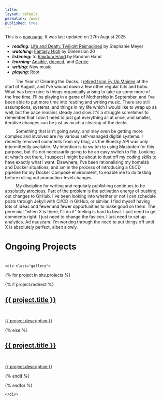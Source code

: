 ```yaml
---
title:
layout: default
permalink: /now/
published: true
---
```


This is a <a href="https://nownownow.com/about">now page</a>. It was last updated on 27th August 2025.

<p style="margin-top: 0.15em; margin-bottom: 0.15em">
	<ul>
		<li><strong><em>reading:</em></strong> <a href="https://en.wikipedia.org/wiki/Life_and_Death%3A_Twilight_Reimagined">Life and Death: Twilight Reimagined</a> by Stephanie Meyer </li>
		<li><strong><em>watching:</em></strong> <a href="https://brennanleemulligan.com/fantasy-high/">Fantasy High</a> by Dimension 20</li>
		<li><strong><em>listening:</em></strong> to <a href="https://en.wikipedia.org/wiki/Random_Hand#Random_Hand">Random Hand</a> by Random Hand</li>
		<li><strong><em>learning:</em></strong> <a href="https://docs.ansible.com">Ansible</a>, <a href="https://github.com/kimdre/doco-cd">dococd</a>, and <a href="https://www.youtube.com/watch?v=-0Ao4t_fe0I">Cerice</a></li>
		<li><strong><em>writing:</em></strong> New music</li>
		<li><strong><em>playing:</em></strong> <a href="https://en.wikipedia.org/wiki/Root_%28board_game%29">Root</a></li>
	</ul>
</p>

<p style="margin-top: 0.15em; margin-bottom: 0.75em; text-indent: 4ch;">
		The Year of Clearing the Decks. I <a href="https://www.facebook.com/eyupmaiden/posts/pfbid02hKhVmCxfwVXLcZLN36R8iwxwvoZG7kZ9zJoqdPo5hEHD7P9xNzy6bSaJbH7iCNp8l">retired from Ey Up Maiden</a> at the start of August, and I've wound down a few other regular bits and bobs. What has been nice is things organically arising to take up some more of the free time. I'll be playing in a game of Mothership in September, and I've been able to put more time into reading and writing music. There are still assumptions, systems, and things in my life which I would like to wrap up as well, but the pace remains steady and slow. It's a struggle sometimes to remember that I don't need to just gut everything all at once, and smaller, iterative changes can be just as much a clearing of the decks.
</p>
<p style="margin-top: 0.15em; margin-bottom: 0.75em; text-indent: 4ch;">
    Something that isn't going away, and may even be getting more complex and involved are my various self-managed digital systems. I recently removed comments from my blog, as the Bluesky API was only intermittently available. My intention is to switch to using Mastodon for this purpose, but it's not necessarily going to be an easy switch to flip. Looking at what's out there, I suspect I might be about to dust off my coding skills to have exactly what I want. Elsewhere, I've been rationalising my homelab and Docker situations, and am in the process of introducing a CI/CD pipeline for my Docker Compose environment, to enable me to do testing before rolling out production-level changes.
</p>
<p style="margin-top: 0.15em; text-indent: 4ch;">
    My discipline for writing and regularly publishing continues to be absolutely atrocious. Part of the problem is the activation energy of pushing out changes to GitHub. I've been looking into whether or not I can schedule posts through Jekyll with CI/CD in GitHub, or similar. I find myself having lots of ideas and fewer and fewer opportunities to make good on them. The perennial "when X is there, I'll do it" feeling is hard to beat. I just need to get comments right. I just need to change the favicon. I just need to set up analytics. Ad nauseam. I'm working through the need to put things off until X is absolutely perfect, albeit slowly.
</p>

<h1>Ongoing Projects</h1>
<div class="ProjectContainer" style="padding-top: 0.5em">

	<div class="gallery">


  {% for project in site.projects %}

  {% if project.redirect %}
  <div class="projectTile">
          <a href="{{ project.redirect }}" target="_blank">
          <span>
              <h2>{{ project.title }}</h2>
              <br/>
              <p>{{ project.description }}</p>
          </span>
          </a>
  </div>

  {% else %}

  <div class="projectTile">
          <a href="{{ project.url | prepend: site.baseurl | prepend: site.url }}">
          <span>
              <h2>{{ project.title }}</h2>
              <br/>
              <p>{{ project.description }}</p>
          </span>
          </a>
  </div>

  {% endif %}

  {% endfor %}

	</div>

</div>
